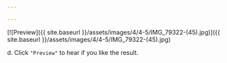 ```yaml
---

---
```


[![Preview]({{ site.baseurl }}/assets/images/4/4-5/IMG_79322-(45).jpg)]({{
site.baseurl }}/assets/images/4/4-5/IMG_79322-(45).jpg)

d. Click `"Preview"` to hear if you like the result.
